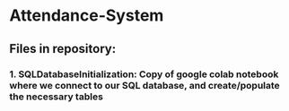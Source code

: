 # Attendance-System

## Files in repository:

### 1. SQLDatabaseInitialization: Copy of google colab notebook where we connect to our SQL database, and create/populate the necessary tables
